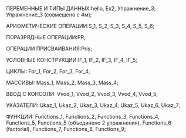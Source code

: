 ПЕРЕМЕННЫЕ И ТИПЫ ДАННЫХ:hello, Ex2, Упражнение_3; Упражнение_3 (совмещено с 4м); 

АРИФМЕТИЧЕСКИЕ ОПЕРАЦИИ:S_1, S_2, S_3, S_4, S_5, S_6;

ПОРАЗРЯДНЫЕ ОПЕРАЦИИ:PR;

ОПЕРАЦИИ ПРИСВАИВАНИЯ:Pris;

УСЛОВНЫЕ КОНСТРУКЦИИ:IF_1, IF_2, IF_3, IF_4, IF_5;

ЦИКЛЫ: For_1, For_2, For_3, For_4;

МАССИВЫ: Mass_1, Mass_2, Mass_3, Mass_4;

ВВОД С КОНСОЛИ: Vvod_1, Vvod_2, Vvod_3, Vvod_4, Vvod_5;

УКАЗАТЕЛИ: Ukaz_1, Ukaz_2, Ukaz_3, Ukaz_4, Ukaz_5, Ukaz_6, Ukaz_7;

ФУНКЦИИ: Functions_1, Functions_2, Functions_3, Functions_4, Functions_5, Functions_5 (объединено 2 упражнения), Functions_6 (factorial), Functions_7, Functions_8, Functions_9;


